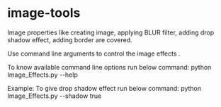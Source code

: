 # image-tools
Image properties like creating image, applying BLUR filter, adding drop shadow effect, adding border are covered.

Use command line arguments to control the image effects .

To know available command line options run below command:
python Image_Effects.py --help 

Example: 
To give drop shadow effect run below command: 
python Image_Effects.py --shadow true 
